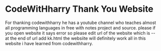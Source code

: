 # CodeWitHharry Thank You Website
For thanking codewithharry he has a youtube channel who teaches almost all programming languages in free with notes project and source. 
please if you open website it says error so please edit url of the website which is --
at the end of url add kk.html 
the websiite will definitely work
all in this website i have learned from codewithharry.
